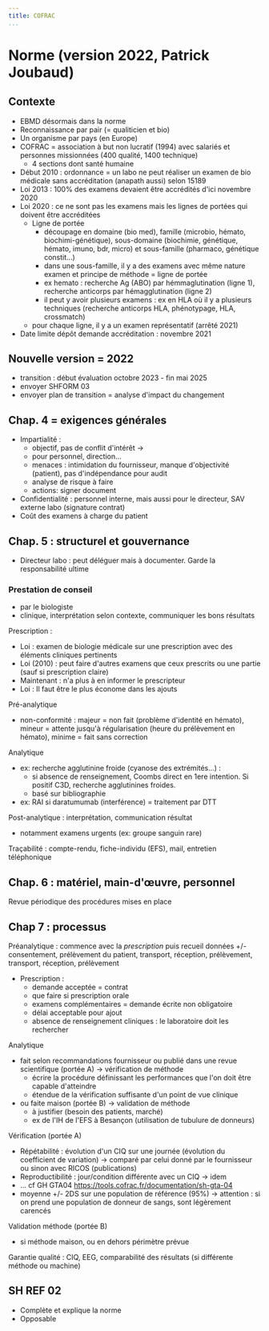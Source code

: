 ```yaml
---
title: COFRAC
...
```


# Norme  (version 2022, Patrick Joubaud)

## Contexte

- EBMD désormais dans la norme
- Reconnaissance par pair (= qualiticien et bio)
- Un organisme par pays (en Europe)
- COFRAC = association à but non lucratif (1994) avec salariés et personnes missionnées (400 qualité, 1400 technique)
   - 4 sections dont santé humaine
- Début 2010 : ordonnance = un labo ne peut réaliser un examen de bio médicale sans accréditation (anapath aussi) selon 15189
- Loi 2013 : 100% des examens devaient être accrédités d'ici novembre 2020
- Loi 2020 : ce ne sont pas les examens mais les lignes de portées qui doivent être accréditées
   - Ligne de portée
      - découpage en domaine (bio med), famille (microbio, hémato, biochimi-génétique), sous-domaine (biochimie, génétique, hémato, imuno, bdr, micro) et sous-famille (pharmaco, génétique constit...)
      - dans une sous-famille, il y a des examens avec même nature examen et principe de méthode = ligne de portée
      - ex hemato : recherche Ag (ABO) par hémmaglutination (ligne 1), recherche anticorps par hémagglutination (ligne 2)
      - il peut y avoir plusieurs examens : ex en HLA où il y a plusieurs techniques (recherche anticorps HLA, phénotypage, HLA, crossmatch)
   - pour chaque ligne, il y a un examen représentatif (arrêté 2021)
- Date limite dépôt demande accréditation : novembre 2021

## Nouvelle version = 2022

- transition : début évaluation octobre 2023 - fin mai 2025
- envoyer SHFORM 03 
- envoyer plan de transition = analyse d'impact du changement

## Chap. 4 = exigences générales

- Impartialité :
   - objectif, pas de conflit d'intérêt -> 
   - pour personnel, direction...
   - menaces : intimidation du fournisseur, manque d'objectivité (patient), pas d'indépendance pour audit
   - analyse de risque à faire
   - actions: signer document
- Confidentialité : personnel interne, mais aussi pour le directeur, SAV externe labo (signature contrat)
- Coût des examens à charge du patient

## Chap. 5 : structurel et gouvernance

- Directeur labo : peut déléguer mais à documenter. Garde la responsabilité ultime

### Prestation de conseil

- par le biologiste
- clinique, interprétation selon contexte, communiquer les bons résultats

Prescription :  

- Loi : examen de biologie médicale sur une prescription avec des éléments cliniques pertinents
- Loi (2010) : peut faire d'autres examens que ceux prescrits ou une partie (sauf si prescription claire)
- Maintenant : n'a plus à en informer le prescripteur
- Loi : Il faut être le plus économe dans les ajouts

Pré-analytique

- non-conformité : majeur = non fait (problème d'identité en hémato), mineur = attente jusqu'à régularisation (heure du prélèvement en hémato), minime = fait sans correction

Analytique

- ex: recherche agglutinine froide (cyanose des extrémités...) : 
  - si absence de renseignement, Coombs direct en 1ere intention. Si positif C3D, recherche agglutinines froides.
  - basé sur bibliographie
- ex: RAI si daratumumab (interférence) = traitement par DTT

Post-analytique : interprétation, communication résultat

- notamment examens urgents (ex: groupe sanguin rare)

Traçabilité : compte-rendu, fiche-individu (EFS), mail, entretien téléphonique

## Chap. 6 : matériel, main-d'œuvre, personnel

Revue périodique des procédures mises en place

## Chap 7 : processus

Préanalytique : commence avec la *prescription* puis recueil données +/- consentement, prélèvement du patient, transport, réception, prélèvement, transport, réception, prélèvement

- Prescription : 
   - demande acceptée = contrat
   - que faire si prescription orale
   - examens complémentaires = demande écrite non obligatoire
   - délai acceptable pour ajout
   - absence de renseignement cliniques  : le laboratoire doit les rechercher

Analytique

- fait selon recommandations fournisseur ou publié dans une revue scientifique  (portée A) -> vérification de méthode
   - écrire la procédure définissant les performances que l'on doit être capable d'atteindre
   - étendue de la vérification suffisante d'un point de vue clinique
- ou faite maison (portée B) -> validation de méthode
   - à justifier (besoin des patients, marché)
   - ex de l'IH de l'EFS à Besançon (utilisation de tubulure de donneurs)

Vérification (portée A)

- Répétabilité : évolution d'un CIQ sur une journée (évolution du coefficient de variation) -> comparé par celui donné par le fournisseur ou sinon avec RICOS (publications)
- Reproductibilité : jour/condition différente avec un CIQ -> idem
- ... cf GH GTA04
https://tools.cofrac.fr/documentation/sh-gta-04
- moyenne +/- 2DS sur une population de référence (95%) -> attention : si on prend une population de donneur de sangs, sont légèrement carencés

Validation méthode (portée B)

- si méthode maison, ou en dehors périmètre prévue

Garantie qualité : CIQ, EEG, comparabilité des résultats (si différente méthode ou machine)

## SH REF 02

- Complète et explique la norme
- Opposable 
